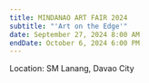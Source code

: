 ```yaml
---
title: MINDANAO ART FAIR 2024
subtitle: "'Art on the Edge'"
date: September 27, 2024 8:00 AM
endDate: October 6, 2024 6:00 PM
---
```

L﻿ocation: SM Lanang, Davao City